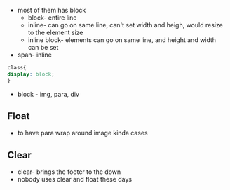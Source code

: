 - most of them has block
	-  block- entire line
	- inline- can go on same line, can't set width and heigh, would resize to the element size
	- inline block- elements can go on same line, and height and width can be set
- span- inline
```css
class{
display: block;
}
```
- block - img, para, div
## Float
- to have para wrap around image kinda cases
## Clear
- clear- brings the footer to the down
- nobody uses clear and float these days
